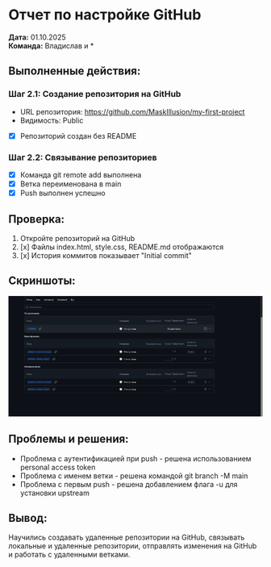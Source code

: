 # Отчет по настройке GitHub

**Дата:** 01.10.2025  
**Команда:** Владислав и *

## Выполненные действия:

### Шаг 2.1: Создание репозитория на GitHub
- URL репозитория: https://github.com/MaskIllusion/my-first-project
- Видимость: Public
- [x] Репозиторий создан без README

### Шаг 2.2: Связывание репозиториев
- [x] Команда git remote add выполнена
- [x] Ветка переименована в main
- [x] Push выполнен успешно

## Проверка:
1. Откройте репозиторий на GitHub
2. [x] Файлы index.html, style.css, README.md отображаются
3. [x] История коммитов показывает "Initial commit"

## Скриншоты:
 ![alt text](<Снимок экрана 2025-10-01 104424.png>)

## Проблемы и решения:
- Проблема с аутентификацией при push - решена использованием personal access token
- Проблема с именем ветки - решена командой git branch -M main
- Проблема с первым push - решена добавлением флага -u для установки upstream

## Вывод:
Научились создавать удаленные репозитории на GitHub, связывать локальные и удаленные репозитории, отправлять изменения на GitHub и работать с удаленными ветками.

